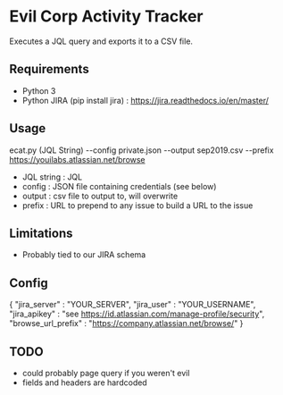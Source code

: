 # Evil Corp Activity Tracker

Executes a JQL query and exports it to a CSV file.

## Requirements

- Python 3
- Python JIRA (pip install jira) : https://jira.readthedocs.io/en/master/

## Usage

ecat.py (JQL String) --config private.json --output sep2019.csv --prefix https://youilabs.atlassian.net/browse

- JQL string : JQL 
- config : JSON file containing credentials (see below)
- output : csv file to output to, will overwrite
- prefix : URL to prepend to any issue to build a URL to the issue

## Limitations
- Probably tied to our JIRA schema

## Config

{
  "jira_server" : "YOUR_SERVER",
  "jira_user" : "YOUR_USERNAME",
  "jira_apikey" : "see https://id.atlassian.com/manage-profile/security",
  "browse_url_prefix" : "https://company.atlassian.net/browse/"
}

## TODO
- could probably page query if you weren't evil
- fields and headers are hardcoded